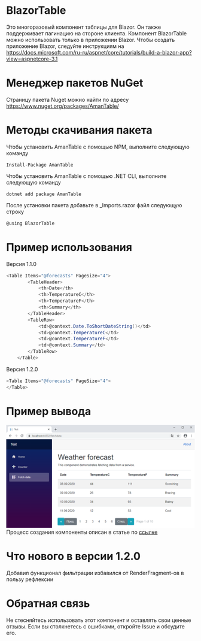 # BlazorTable
Это многоразовый компонент таблицы для Blazor. Он также поддерживает пагинацию на стороне клиента.
Компонент BlazorTable можно использовать только в приложении Blazor. Чтобы создать приложение Blazor, следуйте инструкциям на https://docs.microsoft.com/ru-ru/aspnet/core/tutorials/build-a-blazor-app?view=aspnetcore-3.1
# Менеджер пакетов NuGet
Страницу пакета Nuget можно найти по адресу https://www.nuget.org/packages/AmanTable/
# Методы скачивания пакета
Чтобы установить AmanTable с помощью NPM, выполните следующую команду
```
Install-Package AmanTable
```
Чтобы установить AmanTable с помощью .NET CLI, выполните следующую команду
```
dotnet add package AmanTable
```
После установки пакета добавьте в _Imports.razor файл следующую строку
```C#
@using BlazorTable
```
# Пример использования
Версия 1.1.0
```c#
<Table Items="@forecasts" PageSize="4">
        <TableHeader>
            <th>Date</th>
            <th>TemperatureC</th>
            <th>TemperatureF</th>
            <th>Summary</th>
        </TableHeader>
        <TableRow>
            <td>@context.Date.ToShortDateString()</td>
            <td>@context.TemperatureC</td>
            <td>@context.TemperatureF</td>
            <td>@context.Summary</td>
        </TableRow>
    </Table>
```
Версия 1.2.0
```c#
<Table Items="@forecasts" PageSize="4">
</Table>
```
# Пример вывода
![alt text](https://raw.githubusercontent.com/Amangeldi/BlazorTable/master/1.png)
Процесс создания компоненты описан в статье по [ссылке](https://github.com/Amangeldi/BlazorTable/blob/master/How%20to%20create%20a%20table%20blazor%20component.md)
# Что нового в версии 1.2.0
Добавил функционал фильтрации
избавился от RenderFragment-ов в пользу рефлексии
# Обратная связь
Не стесняйтесь использовать этот компонент и оставлять свои ценные отзывы. Если вы столкнетесь с ошибками, откройте Issue и обсудите его.
